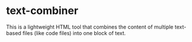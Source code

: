 # text-combiner
This is a lightweight HTML tool that combines the content of multiple text-based files (like code files) into one block of text.
